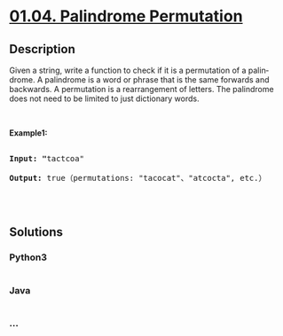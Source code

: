 # [01.04. Palindrome Permutation](https://leetcode-cn.com/problems/palindrome-permutation-lcci)

## Description
<p>Given a string, write a function to check if it is a permutation of a palin&shy; drome. A palindrome is a word or phrase that is the same forwards and backwards. A permutation is a rearrangement of letters. The palindrome does not need to be limited to just dictionary words.</p>

<p>&nbsp;</p>

<p><strong>Example1: </strong></p>

<pre>
<strong>Input: &quot;</strong>tactcoa&quot;
<strong>Output: </strong>true（permutations: &quot;tacocat&quot;、&quot;atcocta&quot;, etc.）
</pre>

<p>&nbsp;</p>



## Solutions


### Python3

```python

```

### Java

```java

```

### ...
```

```
